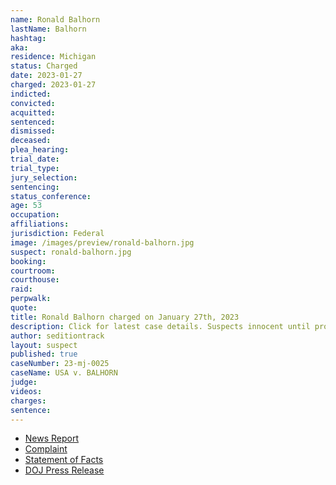 ```yaml
---
name: Ronald Balhorn
lastName: Balhorn
hashtag:
aka:
residence: Michigan
status: Charged
date: 2023-01-27
charged: 2023-01-27
indicted:
convicted:
acquitted:
sentenced:
dismissed:
deceased:
plea_hearing:
trial_date:
trial_type:
jury_selection:
sentencing:
status_conference:
age: 53
occupation:
affiliations:
jurisdiction: Federal
image: /images/preview/ronald-balhorn.jpg
suspect: ronald-balhorn.jpg
booking:
courtroom:
courthouse:
raid:
perpwalk:
quote:
title: Ronald Balhorn charged on January 27th, 2023
description: Click for latest case details. Suspects innocent until proven guilty.
author: seditiontrack
layout: suspect
published: true
caseNumber: 23-mj-0025
caseName: USA v. BALHORN
judge:
videos:
charges:
sentence:
---
```

- [News Report](https://www.fox2detroit.com/news/2-metro-detroit-men-arrested-for-roles-in-jan-6-capitol-riot)
- [Complaint](https://www.justice.gov/usao-dc/case-multi-defendant/file/1567206/download)
- [Statement of Facts](https://www.justice.gov/usao-dc/case-multi-defendant/file/1567211/download)
- [DOJ Press Release](https://www.justice.gov/usao-dc/pr/two-michigan-men-arrested-felony-charges-actions-during-jan-6-capitol-breach)
